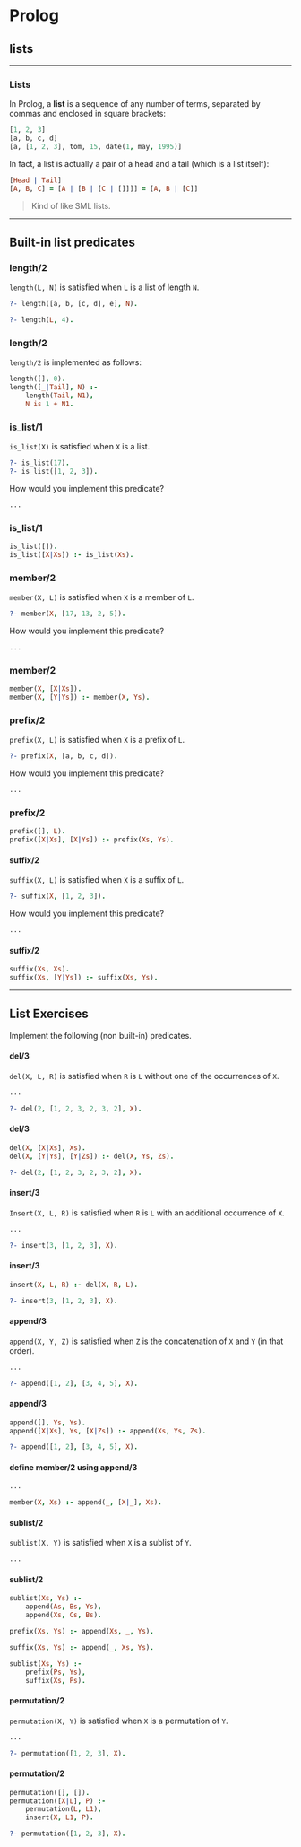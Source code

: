 # Prolog

## lists

---

### Lists

In Prolog, a **list** is a sequence of any number of terms, separated by commas and enclosed in square brackets:

```prolog
[1, 2, 3]
[a, b, c, d]
[a, [1, 2, 3], tom, 15, date(1, may, 1995)]
```

<!--vert-->

In fact, a list is actually a pair of a head and a tail (which is a list itself):

```prolog
[Head | Tail]
[A, B, C] = [A | [B | [C | []]]] = [A, B | [C]]
```

> Kind of like SML lists.

---

## Built-in list predicates
<!--vert-->

### length/2

`length(L, N)` is satisfied when `L` is a list of length `N`.

```prolog
?- length([a, b, [c, d], e], N).

?- length(L, 4).
```
<!-- .element: data-thebe-executable-prolog data-language="text/x-prolog" -->

<!--vert-->

### length/2

`length/2` is implemented as follows:

```prolog
length([], 0).
length([_|Tail], N) :-
    length(Tail, N1),
    N is 1 + N1.
```

<!--vert-->

### is_list/1

`is_list(X)` is satisfied when `X` is a list.

```prolog
?- is_list(17).
?- is_list([1, 2, 3]).
```
<!-- .element: data-thebe-executable-prolog data-language="text/x-prolog" -->

How would you implement this predicate?

```prolog
...
```
<!-- .element: data-thebe-executable-prolog data-language="text/x-prolog" -->


<!--vert-->

### is_list/1

```prolog
is_list([]).
is_list([X|Xs]) :- is_list(Xs).
```
<!-- .element: data-thebe-executable-prolog data-language="text/x-prolog" -->

<!--vert-->

### member/2

`member(X, L)` is satisfied when `X` is a member of `L`.

```prolog
?- member(X, [17, 13, 2, 5]).
```
<!-- .element: data-thebe-executable-prolog data-language="text/x-prolog" -->

How would you implement this predicate?

```prolog
...
```
<!-- .element: data-thebe-executable-prolog data-language="text/x-prolog" -->

<!--vert-->

### member/2

```prolog
member(X, [X|Xs]).
member(X, [Y|Ys]) :- member(X, Ys).
```
<!-- .element: data-thebe-executable-prolog data-language="text/x-prolog" -->

<!--vert-->

### prefix/2

`prefix(X, L)` is satisfied when `X` is a prefix of `L`.

```prolog
?- prefix(X, [a, b, c, d]).
```
<!-- .element: data-thebe-executable-prolog data-language="text/x-prolog" -->

How would you implement this predicate?

```prolog
...
```
<!-- .element: data-thebe-executable-prolog data-language="text/x-prolog" -->

<!--vert-->

### prefix/2

```prolog
prefix([], L).
prefix([X|Xs], [X|Ys]) :- prefix(Xs, Ys).
```
<!-- .element: data-thebe-executable-prolog data-language="text/x-prolog" -->

<!--vert-->

#### suffix/2

`suffix(X, L)` is satisfied when `X` is a suffix of `L`.

```prolog
?- suffix(X, [1, 2, 3]).
```
<!-- .element: data-thebe-executable-prolog data-language="text/x-prolog" -->

How would you implement this predicate?

```prolog
...
```
<!-- .element: data-thebe-executable-prolog data-language="text/x-prolog" -->

<!--vert-->

#### suffix/2

```prolog
suffix(Xs, Xs).
suffix(Xs, [Y|Ys]) :- suffix(Xs, Ys).
```
<!-- .element: data-thebe-executable-prolog data-language="text/x-prolog" -->

---

## List Exercises

Implement the following (non built-in) predicates.

<!--vert-->

#### del/3

`del(X, L, R)` is satisfied when `R` is `L` without one of the occurrences of `X`.

```prolog
...
```
<!-- .element: data-thebe-executable-prolog data-language="text/x-prolog" -->

```prolog
?- del(2, [1, 2, 3, 2, 3, 2], X).
```
<!-- .element: data-thebe-executable-prolog data-language="text/x-prolog" -->

<!--vert-->

#### del/3

```prolog
del(X, [X|Xs], Xs).
del(X, [Y|Ys], [Y|Zs]) :- del(X, Ys, Zs).
```
<!-- .element: data-thebe-executable-prolog data-language="text/x-prolog" -->

```prolog
?- del(2, [1, 2, 3, 2, 3, 2], X).
```
<!-- .element: data-thebe-executable-prolog data-language="text/x-prolog" -->

<!--vert-->

#### insert/3

`Insert(X, L, R)` is satisfied when `R` is `L` with an additional occurrence of `X`.

```prolog
...
```
<!-- .element: data-thebe-executable-prolog data-language="text/x-prolog" -->

```prolog
?- insert(3, [1, 2, 3], X).
```
<!-- .element: data-thebe-executable-prolog data-language="text/x-prolog" -->

<!--vert-->

#### insert/3

```prolog
insert(X, L, R) :- del(X, R, L).
```
```prolog
?- insert(3, [1, 2, 3], X).
```
<!-- .element: data-thebe-executable-prolog data-language="text/x-prolog" -->

<!-- .element: data-thebe-executable-prolog data-language="text/x-prolog" -->

<!--vert-->

#### append/3

`append(X, Y, Z)` is satisfied when `Z` is the concatenation of `X` and `Y` (in that order).

```prolog
...
```
<!-- .element: data-thebe-executable-prolog data-language="text/x-prolog" -->

```prolog
?- append([1, 2], [3, 4, 5], X).
```
<!-- .element: data-thebe-executable-prolog data-language="text/x-prolog" -->

<!--vert-->

#### append/3

```prolog
append([], Ys, Ys).
append([X|Xs], Ys, [X|Zs]) :- append(Xs, Ys, Zs).
```
<!-- .element: data-thebe-executable-prolog data-language="text/x-prolog" -->

```prolog
?- append([1, 2], [3, 4, 5], X).
```
<!-- .element: data-thebe-executable-prolog data-language="text/x-prolog" -->

<!--vert-->

#### define member/2 using append/3

```prolog
...
```
<!-- .element: data-thebe-executable-prolog data-language="text/x-prolog" -->

<!--vert-->

```prolog
member(X, Xs) :- append(_, [X|_], Xs).
```
<!-- .element: data-thebe-executable-prolog data-language="text/x-prolog" -->

<!--vert-->

#### sublist/2

`sublist(X, Y)` is satisfied when `X` is a sublist of `Y`.

```prolog
...
```
<!-- .element: data-thebe-executable-prolog data-language="text/x-prolog" -->

<!--vert-->

#### sublist/2

```prolog
sublist(Xs, Ys) :-
    append(As, Bs, Ys),
    append(Xs, Cs, Bs).
```
<!-- .element: data-thebe-executable-prolog data-language="text/x-prolog" -->

<!--vert-->

```prolog
prefix(Xs, Ys) :- append(Xs, _, Ys).

suffix(Xs, Ys) :- append(_, Xs, Ys).

sublist(Xs, Ys) :-
    prefix(Ps, Ys),
    suffix(Xs, Ps).
```
<!-- .element: data-thebe-executable-prolog data-language="text/x-prolog" -->

<!--vert-->

#### permutation/2

`permutation(X, Y)` is satisfied when `X` is a permutation of `Y`.

```prolog
...
```
<!-- .element: data-thebe-executable-prolog data-language="text/x-prolog" -->

```prolog
?- permutation([1, 2, 3], X).
```
<!-- .element: data-thebe-executable-prolog data-language="text/x-prolog" -->

<!--vert-->

#### permutation/2

```prolog
permutation([], []).
permutation([X|L], P) :-
    permutation(L, L1),
    insert(X, L1, P).
```
<!-- .element: data-thebe-executable-prolog data-language="text/x-prolog" -->

```prolog
?- permutation([1, 2, 3], X).
```
<!-- .element: data-thebe-executable-prolog data-language="text/x-prolog" -->
